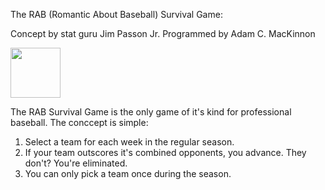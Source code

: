 The RAB (Romantic About Baseball) Survival Game:

Concept by stat guru Jim Passon Jr.
Programmed by Adam C. MacKinnon

<img src="images/loginscreen.jpg" alt="" style="height: 80px;">

The RAB Survival Game is the only game of it's kind for professional baseball.  The conccept is simple:

1.  Select a team for each week in the regular season.
2.  If your team outscores it's combined opponents, you advance.  They don't?  You're eliminated.
3.  You can only pick a team once during the season.




